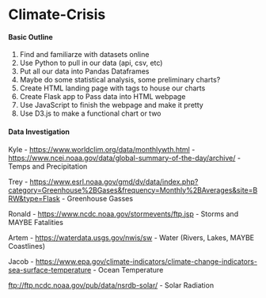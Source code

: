 # Climate-Crisis

#### Basic Outline
1) Find and familiarze with datasets online
2) Use Python to pull in our data (api, csv, etc)
3) Put all our data into Pandas Dataframes
4) Maybe do some statistical analysis, some preliminary charts?
5) Create HTML landing page with tags to house our charts
6) Create Flask app to Pass data into HTML webpage
7) Use JavaScript to finish the webpage and make it pretty
8) Use D3.js to make a functional chart or two


#### Data Investigation

Kyle - https://www.worldclim.org/data/monthlywth.html
     - https://www.ncei.noaa.gov/data/global-summary-of-the-day/archive/
     - Temps and Precipitation

Trey - https://www.esrl.noaa.gov/gmd/dv/data/index.php?category=Greenhouse%2BGases&frequency=Monthly%2BAverages&site=BRW&type=Flask
     - Greenhouse Gasses

Ronald - https://www.ncdc.noaa.gov/stormevents/ftp.jsp
     - Storms and MAYBE Fatalities

Artem - https://waterdata.usgs.gov/nwis/sw
     - Water (Rivers, Lakes, MAYBE Coastlines)

Jacob - https://www.epa.gov/climate-indicators/climate-change-indicators-sea-surface-temperature
      - Ocean Temperature


ftp://ftp.ncdc.noaa.gov/pub/data/nsrdb-solar/
     - Solar Radiation
